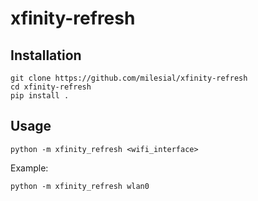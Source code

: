 # xfinity-refresh
 
 ## Installation
 
 ```
 git clone https://github.com/milesial/xfinity-refresh
 cd xfinity-refresh
 pip install .
 ```
 
 ## Usage
 
 ```
 python -m xfinity_refresh <wifi_interface>
 ```
 Example:
 ```
 python -m xfinity_refresh wlan0
 ```
